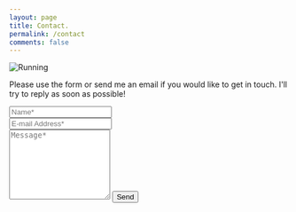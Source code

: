 ```yaml
---
layout: page
title: Contact.
permalink: /contact
comments: false
---
```

![Running](/assets/images/email_image.avif)

<form action="https://formspree.io/{{site.email}}" method="POST">    
<p class="mb-4">Please use the form or send me an email if you would like to get in touch. I'll try to reply as soon as possible!</p>
<div class="form-group row">
<div class="col-md-6">
<input class="form-control" type="text" name="name" placeholder="Name*" required>
</div>
<div class="col-md-6">
<input class="form-control" type="email" name="_replyto" placeholder="E-mail Address*" required>
</div>
</div>
<textarea rows="8" class="form-control mb-3" name="message" placeholder="Message*" required></textarea>    
<input class="btn btn-dark" type="submit" value="Send">
</form>